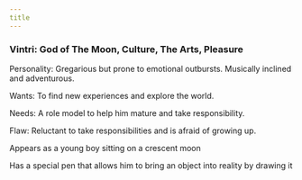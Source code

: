 ```yaml
---
title
---
```


### **Vintri: God of The Moon, Culture, The Arts, Pleasure**

Personality: Gregarious but prone to emotional outbursts. Musically inclined and adventurous.

Wants: To find new experiences and explore the world. 

Needs: A role model to help him mature and take responsibility.

Flaw: Reluctant to take responsibilities and is afraid of growing up.

Appears as a young boy sitting on a crescent moon

Has a special pen that allows him to bring an object into reality by drawing it